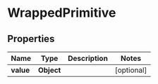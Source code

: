# WrappedPrimitive

## Properties
Name | Type | Description | Notes
------------ | ------------- | ------------- | -------------
**value** | **Object** |  |  [optional]
